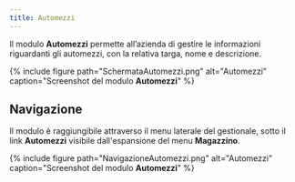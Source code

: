 ```yaml
---
title: Automezzi
---
```


Il modulo **Automezzi** permette all’azienda di gestire le informazioni riguardanti gli automezzi, con la relativa targa, nome e descrizione.

{% include figure path="SchermataAutomezzi.png" alt="Automezzi" caption="Screenshot del modulo **Automezzi**" %}

## Navigazione

Il modulo è raggiungibile attraverso il menu laterale del gestionale, sotto il link **Automezzi** visibile dall'espansione del menu **Magazzino**.

{% include figure path="NavigazioneAutomezzi.png" alt="Automezzi" caption="Screenshot del modulo **Automezzi**" %}
